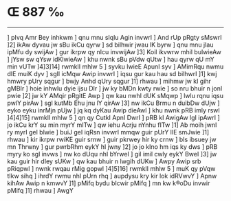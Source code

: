 # Œ 887 ‰
---
] pIvq Amr Bey inhkwm ] qnu mnu sIqlu Agin invwrI ] And rUp
pRgty sMswrI ]2] ikAw dyvau jw sBu ikCu qyrw ] sd bilhwir jwau lK
byrw ] qnu mnu jIau ipMfu dy swijAw ] gur ikrpw qy nIcu invwijAw ]3]
Koil ikvwrw mhil bulwieAw ] jYsw sw qYsw idKlwieAw ] khu nwnk sBu
pVdw qUtw ] hau qyrw qU mY min vUTw ]4]3]14] rwmklI mhlw 5 ] syvku
lwieE ApunI syv ] AMimRqu nwmu dIE muiK dyv ] sglI icMqw Awip invwrI
] iqsu gur kau hau sd bilhwrI ]1] kwj hmwry pUry sqgur ] bwjy Anhd
qUry sqgur ]1] rhwau ] mihmw jw kI gihr gMBIr ] hoie inhwlu dyie ijsu
DIr ] jw ky bMDn kwty rwie ] so nru bhuir n jonI pwie ]2] jw kY AMqir
pRgitE Awp ] qw kau nwhI dUK sMqwp ] lwlu rqnu iqsu pwlY pirAw ]
sgl kutMb Ehu jnu lY qirAw ]3] nw ikCu Brmu n duibDw dUjw ] eyko eyku
inrMjn pUjw ] jq kq dyKau Awip dieAwl ] khu nwnk pRB imly rswl
]4]4]15] rwmklI mhlw 5 ] qn qy CutkI ApnI DwrI ] pRB kI
AwigAw lgI ipAwrI ] jo ikCu krY su min myrY mITw ] qw iehu Acrju
nYnhu fITw ]1] Ab moih jwnI ry myrI geI blwie ] buiJ geI iqRsn
invwrI mmqw guir pUrY lIE smJwie ]1] rhwau ] kir ikrpw rwiKE guir
srnw ] guir pkrwey hir ky crnw ] bIs ibsuey jw mn Thrwny ] gur
pwrbRhm eykY hI jwny ]2] jo jo kIno hm iqs ky dws ] pRB myry ko sgl
invws ] nw ko dUqu nhI bYrweI ] gil imil cwly eykY BweI ]3] jw kau
guir hir dIey sUKw ] qw kau bhuir n lwgih dUKw ] Awpy Awip srb
pRiqpwl ] nwnk rwqau rMig gopwl ]4]5]16] rwmklI mhlw 5 ] muK qy
pVqw tIkw sihq ] ihrdY rwmu nhI pUrn rhq ] aupdysu kry kir lok
idRVwvY ] Apnw kihAw Awip n kmwvY ]1] pMifq bydu bIcwir pMifq ] mn
kw k®oDu invwir pMifq ]1] rhwau ] AwgY
####
